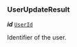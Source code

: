 

### UserUpdateResult





  
<article>

***id*** [`UserId`](/storybook/user-model--page#userid) 

Identifier of the user.

</article>

